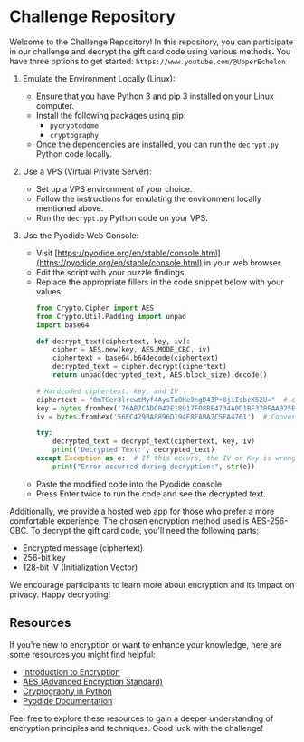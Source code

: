# Challenge Repository

Welcome to the Challenge Repository! In this repository, you can participate in our challenge and decrypt the gift card code using various methods. You have three options to get started:
``https://www.youtube.com/@UpperEchelon``

1. Emulate the Environment Locally (Linux):
   - Ensure that you have Python 3 and pip 3 installed on your Linux computer.
   - Install the following packages using pip:
     - `pycryptodome`
     - `cryptography`
   - Once the dependencies are installed, you can run the `decrypt.py` Python code locally.

2. Use a VPS (Virtual Private Server):
   - Set up a VPS environment of your choice.
   - Follow the instructions for emulating the environment locally mentioned above.
   - Run the `decrypt.py` Python code on your VPS.

3. Use the Pyodide Web Console:
   - Visit [https://pyodide.org/en/stable/console.html](https://pyodide.org/en/stable/console.html) in your web browser.
   - Edit the script with your puzzle findings.
   - Replace the appropriate fillers in the code snippet below with your values:
     ```python
     from Crypto.Cipher import AES
     from Crypto.Util.Padding import unpad
     import base64

     def decrypt_text(ciphertext, key, iv):
         cipher = AES.new(key, AES.MODE_CBC, iv)
         ciphertext = base64.b64decode(ciphertext)
         decrypted_text = cipher.decrypt(ciphertext)
         return unpad(decrypted_text, AES.block_size).decode()

     # Hardcoded ciphertext, key, and IV
     ciphertext = "0mTCer3lrcwtMyf4AysTuOHe9ngD43P+8jiIsbcX52U="  # change this! Find it!
     key = bytes.fromhex('76AB7CADC042E18917F08BE4734A0D1BF378FAA025BC380A734B3AC080A48EC3')  # Convert key to bytes, 256 bit Key! find it!
     iv = bytes.fromhex('56EC429BA8896D194E8FABA7C5EA4761')  # Convert IV to bytes, 128 bit Key! Find it.

     try:
         decrypted_text = decrypt_text(ciphertext, key, iv)
         print("Decrypted Text:", decrypted_text)
     except Exception as e:  # If this occurs, the IV or Key is wrong.
         print("Error occurred during decryption:", str(e))
     ```
   - Paste the modified code into the Pyodide console.
   - Press Enter twice to run the code and see the decrypted text.

Additionally, we provide a hosted web app for those who prefer a more comfortable experience. The chosen encryption method used is AES-256-CBC. To decrypt the gift card code, you'll need the following parts:
- Encrypted message (ciphertext)
- 256-bit key
- 128-bit IV (Initialization Vector)

We encourage participants to learn more about encryption and its impact on privacy. Happy decrypting!

## Resources

If you're new to encryption or want to enhance your knowledge, here are some resources you might find helpful:

- [Introduction to Encryption](https://en.wikipedia.org/wiki/Encryption)
- [AES (Advanced Encryption Standard)](https://en.wikipedia.org/wiki/Advanced_Encryption_Standard)
- [Cryptography in Python](https://cryptography.io/en/latest/)
- [Pyodide Documentation](https://pyodide.org/)

Feel free to explore these resources to gain a deeper understanding of encryption principles and techniques. Good luck with the challenge!
